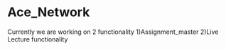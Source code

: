# Ace_Network


Currently we are working on 2 functionality
1)Assignment_master
2)Live Lecture functionality






